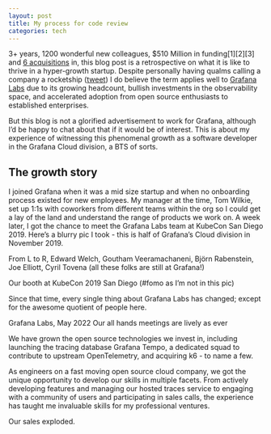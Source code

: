 ```yaml
---
layout: post
title: My process for code review
categories: tech
---
```


3+ years, 1200 wonderful new colleagues, $510 Million in funding[1][2][3] and [6 acquisitions](https://www.crunchbase.com/search/acquisitions/field/organizations/num_acquisitions/raintank) in, this blog post is a retrospective on what it is like to thrive in a hyper-growth startup. 
Despite personally having qualms calling a company a rocketship ([tweet](https://twitter.com/mrannanay/status/1462389807850549252)) I do believe the term applies well to [Grafana Labs](https://grafana.com/) due to its growing headcount, bullish investments in the observability space, and accelerated adoption from open source enthusiasts to established enterprises.


But this blog is not a glorified advertisement to work for Grafana, although I’d be happy to chat about that if it would be of interest. This is about my experience of witnessing this phenomenal growth as a software developer in the Grafana Cloud division, a BTS of sorts. 

## The growth story

I joined Grafana when it was a mid size startup and when no onboarding process existed for new employees. 
My manager at the time, Tom Wilkie, set up 1:1s with coworkers from different teams within the org so I could get a lay of the land and understand the range of products we work on. 
A week later, I got the chance to meet the Grafana Labs team at KubeCon San Diego 2019. 
Here’s a blurry pic I took - this is half of Grafana’s Cloud division in November 2019.



From L to R, Edward Welch, Goutham Veeramachaneni, Björn Rabenstein, Joe Elliott, Cyril Tovena (all these folks are still at Grafana!)


Our booth at KubeCon 2019 San Diego (#fomo as I’m not in this pic)
​​

Since that time, every single thing about Grafana Labs has changed; except for the awesome quotient of people here. 

Grafana Labs, May 2022
Our all hands meetings are lively as ever





We have grown the open source technologies we invest in, including launching the tracing database Grafana Tempo, a dedicated squad to contribute to upstream OpenTelemetry, and acquiring k6 - to name a few. 

As engineers on a fast moving open source cloud company, we got the unique opportunity to develop our skills in multiple facets. From actively developing features and managing our hosted traces service to engaging with a community of users and participating in sales calls, the experience has taught me invaluable skills for my professional ventures. 

Our sales exploded. 

